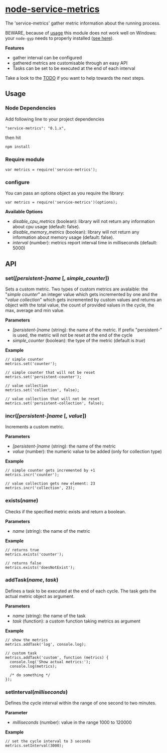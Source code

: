 # [node-service-metrics](https://github.com/luscus/node-service-metrics)

The 'service-metrics' gather metric information about the running process.

BEWARE, because of [usage](https://github.com/arunoda/node-usage) this module does not work well on Windows: your `node-gyp` needs to properly installed ([see here](https://github.com/TooTallNate/node-gyp#installation)).


**Features**
- gather interval can be configured
- gathered metrics are customisable through an easy API
- Tasks can be set to be executed at the end of each interval


Take a look to the [TODO](https://github.com/luscus/node-service-metrics/blob/master/TODO.md) if you want to help towards the next steps.

## Usage

### Node Dependencies

Add following line to your project dependencies

    "service-metrics": "0.1.x",

then hit

    npm install

### Require module

    var metrics = require('service-metrics');

### configure

You can pass an options object as you require the library:

    var metrics = require('service-metrics')(options);

**Available Options**

- *disable_cpu_metrics* (boolean): library will not return any information about cpu usage (default: false).
- *disable_memory_metrics* (boolean): library will not return any information about memory usage (default: false).
- *interval* (number): metrics report interval time in milliseconds (default: 5000)


## API

### set(*[persistent-]name* [, *simple_counter*])

Sets a custom metric. Two types of custom metrics are avalaible: the "*simple counter*" an integer value which gets incremented by one and the "*value collection*" which gets incremented by custom values and returns an object with the total value, the count of provided values in the cycle, the max, average and min value.



**Parameters**
- *[persistent-]name* (string): the name of the metric. If prefix "persistent-" is used, the metric will not be reset at the end of the cycle
- *simple_counter* (boolean): the type of the metric (default is *true*)

**Example**

    // simple counter
    metrics.set('counter');

    // simple counter that will not be reset
    metrics.set('persistent-counter');

    // value collection
    metrics.set('collection', false);

    // value collection that will not be reset
    metrics.set('persistent-collection', false);


### incr(*[persistent-]name* [, *value*])

Increments a custom metric.

**Parameters**
- *[persistent-]name* (string): the name of the metric
- *value* (number): the numeric value to be added (only for collection type)

**Example**

    // simple counter gets incremented by +1
    metrics.incr('counter');

    // value collection gets new element: 23
    metrics.incr('collection', 23);


### exists(*name*)

Checks if the specified metric exists and return a boolean.

**Parameters**
- *name* (string): the name of the metric

**Example**

    // returns true
    metrics.exists('counter');

    // returns false
    metrics.exists('doesNotExist');


### addTask(*name*, *task*)

Defines a task to be executed at the end of each cycle.
The task gets the actual metric object as argument.

**Parameters**
- *name* (string): the name of the task
- *task* (function): a custom function taking metrics as argument

**Example**

    // show the metrics
    metrics.addTask('log', console.log);

    // custom task
    metrics.addTask('custom', function (metrics) {
      console.log('Show actual metrics:');
      console.log(metrics);

      /* do something */
    });


### setInterval(*milliseconds*)

Defines the cycle interval within the range of one second to two minutes.

**Parameter**
- *milliseconds* (number): value in the range 1000 to 120000

**Example**

    // set the cycle interval to 3 seconds
    metrics.setInterval(3000);
